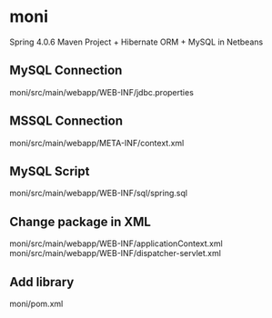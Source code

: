 # moni
Spring 4.0.6 Maven Project + Hibernate ORM + MySQL in Netbeans

<h2>MySQL Connection</h2>
moni/src/main/webapp/WEB-INF/jdbc.properties<br/>

<h2>MSSQL Connection</h2>
moni/src/main/webapp/META-INF/context.xml<br/>

<h2>MySQL Script</h2>
moni/src/main/webapp/WEB-INF/sql/spring.sql<br/>

<h2>Change package in XML</h2>
moni/src/main/webapp/WEB-INF/applicationContext.xml<br/>
moni/src/main/webapp/WEB-INF/dispatcher-servlet.xml<br/>

<h2>Add library</h2>
moni/pom.xml<br/>
